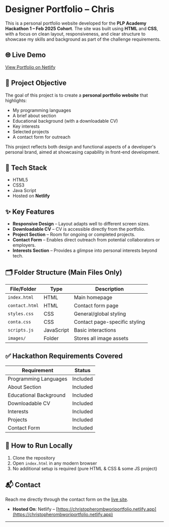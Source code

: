 # Designer Portfolio – Chris

This is a personal portfolio website developed for the **PLP Academy Hackathon 1 – Feb 2025 Cohort**. The site was built using **HTML** and **CSS**, with a focus on clean layout, responsiveness, and clear structure to showcase my skills and background as part of the challenge requirements.

## 🌐 Live Demo

[View Portfolio on Netlify](https://christopherombworiportfolio.netlify.app)

## 🎯 Project Objective

The goal of this project is to create a **personal portfolio website** that highlights:
- My programming languages
- A brief about section
- Educational background (with a downloadable CV)
- Key interests
- Selected projects
- A contact form for outreach

This project reflects both design and functional aspects of a developer's personal brand, aimed at showcasing capability in front-end development.

## 🧱 Tech Stack

- HTML5  
- CSS3
- Java Script
- Hosted on **Netlify**

## ✨ Key Features

- **Responsive Design** – Layout adapts well to different screen sizes.  
- **Downloadable CV** – CV is accessible directly from the portfolio.  
- **Project Section** – Room for ongoing or completed projects.  
- **Contact Form** – Enables direct outreach from potential collaborators or employers.  
- **Interests Section** – Provides a glimpse into personal interests beyond tech.

## 🗂️ Folder Structure (Main Files Only)
| File/Folder     | Type             | Description                      |
|-----------------|------------------|----------------------------------|
| `index.html`    | HTML             | Main homepage                    |
| `contact.html`  | HTML             | Contact form page                |
| `styles.css`    | CSS              | General/global styling           |
| `conta.css`     | CSS              | Contact page-specific styling    |
| `scripts.js`    | JavaScript       | Basic interactions               |
| `images/`       | Folder           | Stores all image assets          |





## ✅ Hackathon Requirements Covered

| Requirement                | Status  |
|---------------------------|---------|
| Programming Languages     | Included |
| About Section             | Included |
| Educational Background    | Included |
| Downloadable CV           | Included |
| Interests                 | Included |
| Projects                  | Included |
| Contact Form              | Included |

## 🚀 How to Run Locally

1. Clone the repository  
2. Open `index.html` in any modern browser  
3. No additional setup is required (pure HTML & CSS & some JS project)

## 📬 Contact

Reach me directly through the contact form on the [live site](https://christopherombworiportfolio.netlify.app#contact).


- **Hosted On**: Netlify – [https://christopherombworiportfolio.netlify.app](https://christopherombworiportfolio.netlify.app)

---
